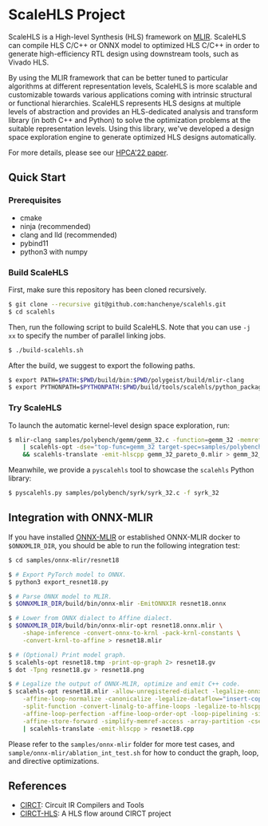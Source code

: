 # ScaleHLS Project

ScaleHLS is a High-level Synthesis (HLS) framework on [MLIR](https://mlir.llvm.org). ScaleHLS can compile HLS C/C++ or ONNX model to optimized HLS C/C++ in order to generate high-efficiency RTL design using downstream tools, such as Vivado HLS.

By using the MLIR framework that can be better tuned to particular algorithms at different representation levels, ScaleHLS is more scalable and customizable towards various applications coming with intrinsic structural or functional hierarchies. ScaleHLS represents HLS designs at multiple levels of abstraction and provides an HLS-dedicated analysis and transform library (in both C++ and Python) to solve the optimization problems at the suitable representation levels. Using this library, we've developed a design space exploration engine to generate optimized HLS designs automatically.

For more details, please see our [HPCA'22 paper](https://arxiv.org/abs/2107.11673).

## Quick Start

### Prerequisites
- cmake
- ninja (recommended)
- clang and lld (recommended)
- pybind11
- python3 with numpy

### Build ScaleHLS
First, make sure this repository has been cloned recursively.
```sh
$ git clone --recursive git@github.com:hanchenye/scalehls.git
$ cd scalehls
```

Then, run the following script to build ScaleHLS. Note that you can use `-j xx` to specify the number of parallel linking jobs.
```sh
$ ./build-scalehls.sh
```

After the build, we suggest to export the following paths.
```sh
$ export PATH=$PATH:$PWD/build/bin:$PWD/polygeist/build/mlir-clang
$ export PYTHONPATH=$PYTHONPATH:$PWD/build/tools/scalehls/python_packages/scalehls_core
```

### Try ScaleHLS
To launch the automatic kernel-level design space exploration, run:
```sh
$ mlir-clang samples/polybench/gemm/gemm_32.c -function=gemm_32 -memref-fullrank -raise-scf-to-affine -S \
    | scalehls-opt -dse="top-func=gemm_32 target-spec=samples/polybench/target-spec.ini" -debug-only=scalehls > /dev/null \
    && scalehls-translate -emit-hlscpp gemm_32_pareto_0.mlir > gemm_32_pareto_0.cpp
```

Meanwhile, we provide a `pyscalehls` tool to showcase the `scalehls` Python library:
```sh
$ pyscalehls.py samples/polybench/syrk/syrk_32.c -f syrk_32
```

## Integration with ONNX-MLIR
If you have installed [ONNX-MLIR](https://github.com/onnx/onnx-mlir) or established ONNX-MLIR docker to `$ONNXMLIR_DIR`, you should be able to run the following integration test:
```sh
$ cd samples/onnx-mlir/resnet18

$ # Export PyTorch model to ONNX.
$ python3 export_resnet18.py

$ # Parse ONNX model to MLIR.
$ $ONNXMLIR_DIR/build/bin/onnx-mlir -EmitONNXIR resnet18.onnx

$ # Lower from ONNX dialect to Affine dialect.
$ $ONNXMLIR_DIR/build/bin/onnx-mlir-opt resnet18.onnx.mlir \
    -shape-inference -convert-onnx-to-krnl -pack-krnl-constants \
    -convert-krnl-to-affine > resnet18.mlir

$ # (Optional) Print model graph.
$ scalehls-opt resnet18.tmp -print-op-graph 2> resnet18.gv
$ dot -Tpng resnet18.gv > resnet18.png

$ # Legalize the output of ONNX-MLIR, optimize and emit C++ code.
$ scalehls-opt resnet18.mlir -allow-unregistered-dialect -legalize-onnx \
    -affine-loop-normalize -canonicalize -legalize-dataflow="insert-copy=true min-gran=3" \
    -split-function -convert-linalg-to-affine-loops -legalize-to-hlscpp="top-func=main_graph" \
    -affine-loop-perfection -affine-loop-order-opt -loop-pipelining -simplify-affine-if \
    -affine-store-forward -simplify-memref-access -array-partition -cse -canonicalize \
    | scalehls-translate -emit-hlscpp > resnet18.cpp
```

Please refer to the `samples/onnx-mlir` folder for more test cases, and `sample/onnx-mlir/ablation_int_test.sh` for how to conduct the graph, loop, and directive optimizations.

## References
- [CIRCT](https://github.com/llvm/circt): Circuit IR Compilers and Tools
- [CIRCT-HLS](https://github.com/circt-hls/circt-hls): A HLS flow around CIRCT project
